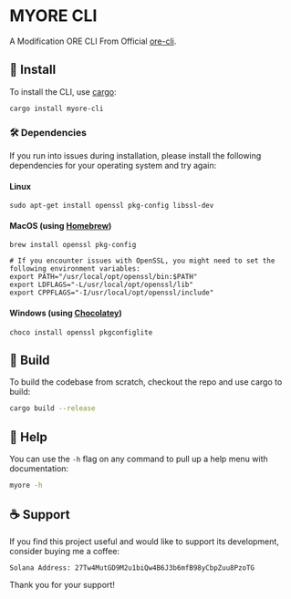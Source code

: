 # MYORE CLI

A Modification ORE CLI From Official [ore-cli](https://github.com/regolith-labs/ore-cli).

## 🚀 Install

To install the CLI, use [cargo](https://doc.rust-lang.org/cargo/getting-started/installation.html):

```sh
cargo install myore-cli
```

### 🛠️ Dependencies
If you run into issues during installation, please install the following dependencies for your operating system and try again:

#### Linux
```
sudo apt-get install openssl pkg-config libssl-dev
```

#### MacOS (using [Homebrew](https://brew.sh/))
```
brew install openssl pkg-config

# If you encounter issues with OpenSSL, you might need to set the following environment variables:
export PATH="/usr/local/opt/openssl/bin:$PATH"
export LDFLAGS="-L/usr/local/opt/openssl/lib"
export CPPFLAGS="-I/usr/local/opt/openssl/include"
```

#### Windows (using [Chocolatey](https://chocolatey.org/))
```
choco install openssl pkgconfiglite
```

## 🔨 Build

To build the codebase from scratch, checkout the repo and use cargo to build:

```sh
cargo build --release
```

## 📖 Help

You can use the `-h` flag on any command to pull up a help menu with documentation:

```sh
myore -h
```

## ☕ Support

If you find this project useful and would like to support its development, consider buying me a coffee:

```
Solana Address: 27Tw4MutGD9M2u1biQw4B6J3b6mfB98yCbpZuu8PzoTG
```

Thank you for your support!